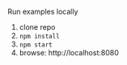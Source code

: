 Run examples locally

1. clone repo
2. `npm install`
3. `npm start`
4. browse: http://localhost:8080
